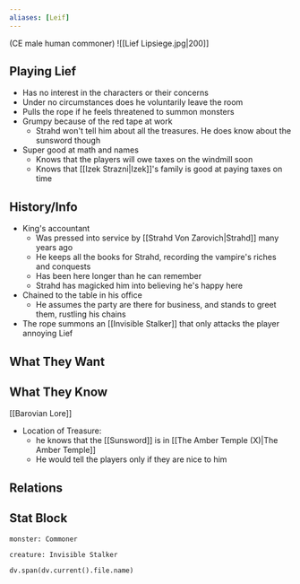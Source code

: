 ```yaml
---
aliases: [Leif]
---
```

(CE male human commoner)
![[Lief Lipsiege.jpg|200]]
## Playing Lief
- Has no interest in the characters or their concerns
- Under no circumstances does he voluntarily leave the room
- Pulls the rope if he feels threatened to summon monsters
- Grumpy because of the red tape at work
	- Strahd won't tell him about all the treasures. He does know about the sunsword though
- Super good at math and names
	- Knows that the players will owe taxes on the windmill soon
	- Knows that [[Izek Strazni|Izek]]'s family is good at paying taxes on time

## History/Info
- King's accountant
	- Was pressed into service by [[Strahd Von Zarovich|Strahd]] many years ago
	- He keeps all the books for Strahd, recording the vampire's riches and conquests
	- Has been here longer than he can remember
	- Strahd has magicked him into believing he's happy here
- Chained to the table in his office
	- He assumes the party are there for business, and stands to greet them, rustling his chains
- The rope summons an [[Invisible Stalker]] that only attacks the player annoying Lief

## What They Want

## What They Know
[[Barovian Lore]]
- Location of Treasure:
	- he knows that the [[Sunsword]] is in [[The Amber Temple (X)|The Amber Temple]]
	- He would tell the players only if they are nice to him

## Relations

## Stat Block

```statblock
monster: Commoner
```

```statblock
creature: Invisible Stalker
```

```dataviewjs
dv.span(dv.current().file.name)
```
